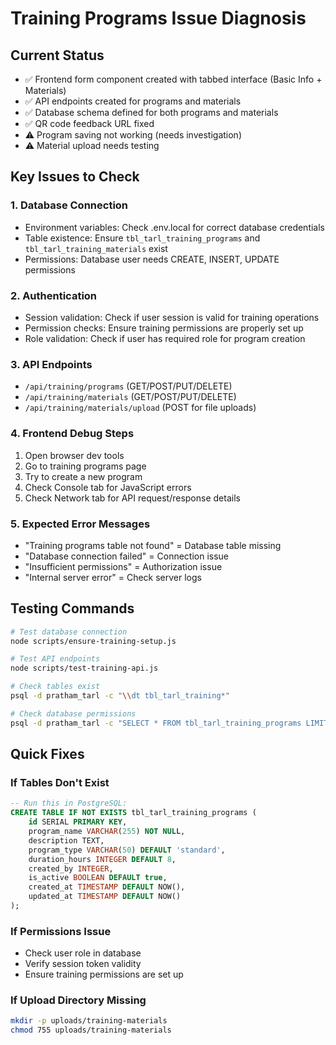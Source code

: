 # Training Programs Issue Diagnosis

## Current Status
- ✅ Frontend form component created with tabbed interface (Basic Info + Materials)
- ✅ API endpoints created for programs and materials
- ✅ Database schema defined for both programs and materials
- ✅ QR code feedback URL fixed
- ⚠️ Program saving not working (needs investigation)
- ⚠️ Material upload needs testing

## Key Issues to Check

### 1. Database Connection
- Environment variables: Check .env.local for correct database credentials
- Table existence: Ensure `tbl_tarl_training_programs` and `tbl_tarl_training_materials` exist
- Permissions: Database user needs CREATE, INSERT, UPDATE permissions

### 2. Authentication
- Session validation: Check if user session is valid for training operations
- Permission checks: Ensure training permissions are properly set up
- Role validation: Check if user has required role for program creation

### 3. API Endpoints
- `/api/training/programs` (GET/POST/PUT/DELETE)
- `/api/training/materials` (GET/POST/PUT/DELETE)  
- `/api/training/materials/upload` (POST for file uploads)

### 4. Frontend Debug Steps
1. Open browser dev tools
2. Go to training programs page
3. Try to create a new program
4. Check Console tab for JavaScript errors
5. Check Network tab for API request/response details

### 5. Expected Error Messages
- "Training programs table not found" = Database table missing
- "Database connection failed" = Connection issue
- "Insufficient permissions" = Authorization issue
- "Internal server error" = Check server logs

## Testing Commands

```bash
# Test database connection
node scripts/ensure-training-setup.js

# Test API endpoints
node scripts/test-training-api.js

# Check tables exist
psql -d pratham_tarl -c "\\dt tbl_tarl_training*"

# Check database permissions
psql -d pratham_tarl -c "SELECT * FROM tbl_tarl_training_programs LIMIT 1;"
```

## Quick Fixes

### If Tables Don't Exist
```sql
-- Run this in PostgreSQL:
CREATE TABLE IF NOT EXISTS tbl_tarl_training_programs (
    id SERIAL PRIMARY KEY,
    program_name VARCHAR(255) NOT NULL,
    description TEXT,
    program_type VARCHAR(50) DEFAULT 'standard',
    duration_hours INTEGER DEFAULT 8,
    created_by INTEGER,
    is_active BOOLEAN DEFAULT true,
    created_at TIMESTAMP DEFAULT NOW(),
    updated_at TIMESTAMP DEFAULT NOW()
);
```

### If Permissions Issue
- Check user role in database
- Verify session token validity
- Ensure training permissions are set up

### If Upload Directory Missing
```bash
mkdir -p uploads/training-materials
chmod 755 uploads/training-materials
```